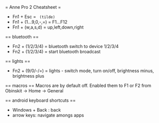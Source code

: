 = Anne Pro 2 Cheatsheet =

* Fn1 + Esc = ` (tilde)`
* Fn1 + (1...9,0,-,=) = F1...F12
* Fn1 + (w,a,s,d) = up,left,down,right

== bluetooth ==
* Fn2 + (1/2/3/4) = bluetooth switch to device 1/2/3/4
* Fn2 + (1/2/3/4) = start bluetooth broadcast


== lights ==
* Fn2 + (9/0/-/=) = lights - switch mode, turn on/off, brightness minus, brightness plus

== macros ==
Macros are by default off. Enabled them to F1 or F2 from Obinskit -> Home -> General


== android keyboard shortcuts ==
* Windows + Back : back
* arrow keys: navigate amongs apps


